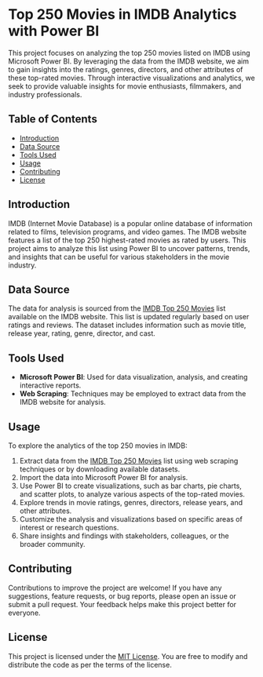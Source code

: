 # Top 250 Movies in IMDB Analytics with Power BI

This project focuses on analyzing the top 250 movies listed on IMDB using Microsoft Power BI. By leveraging the data from the IMDB website, we aim to gain insights into the ratings, genres, directors, and other attributes of these top-rated movies. Through interactive visualizations and analytics, we seek to provide valuable insights for movie enthusiasts, filmmakers, and industry professionals.

## Table of Contents

- [Introduction](#introduction)
- [Data Source](#data-source)
- [Tools Used](#tools-used)
- [Usage](#usage)
- [Contributing](#contributing)
- [License](#license)

## Introduction

IMDB (Internet Movie Database) is a popular online database of information related to films, television programs, and video games. The IMDB website features a list of the top 250 highest-rated movies as rated by users. This project aims to analyze this list using Power BI to uncover patterns, trends, and insights that can be useful for various stakeholders in the movie industry.

## Data Source

The data for analysis is sourced from the [IMDB Top 250 Movies](https://www.imdb.com/chart/top/) list available on the IMDB website. This list is updated regularly based on user ratings and reviews. The dataset includes information such as movie title, release year, rating, genre, director, and cast.

## Tools Used

- **Microsoft Power BI**: Used for data visualization, analysis, and creating interactive reports.
- **Web Scraping**: Techniques may be employed to extract data from the IMDB website for analysis.

## Usage

To explore the analytics of the top 250 movies in IMDB:

1. Extract data from the [IMDB Top 250 Movies](https://www.imdb.com/chart/top/) list using web scraping techniques or by downloading available datasets.
2. Import the data into Microsoft Power BI for analysis.
3. Use Power BI to create visualizations, such as bar charts, pie charts, and scatter plots, to analyze various aspects of the top-rated movies.
4. Explore trends in movie ratings, genres, directors, release years, and other attributes.
5. Customize the analysis and visualizations based on specific areas of interest or research questions.
6. Share insights and findings with stakeholders, colleagues, or the broader community.

## Contributing

Contributions to improve the project are welcome! If you have any suggestions, feature requests, or bug reports, please open an issue or submit a pull request. Your feedback helps make this project better for everyone.

## License

This project is licensed under the [MIT License](LICENSE). You are free to modify and distribute the code as per the terms of the license.
